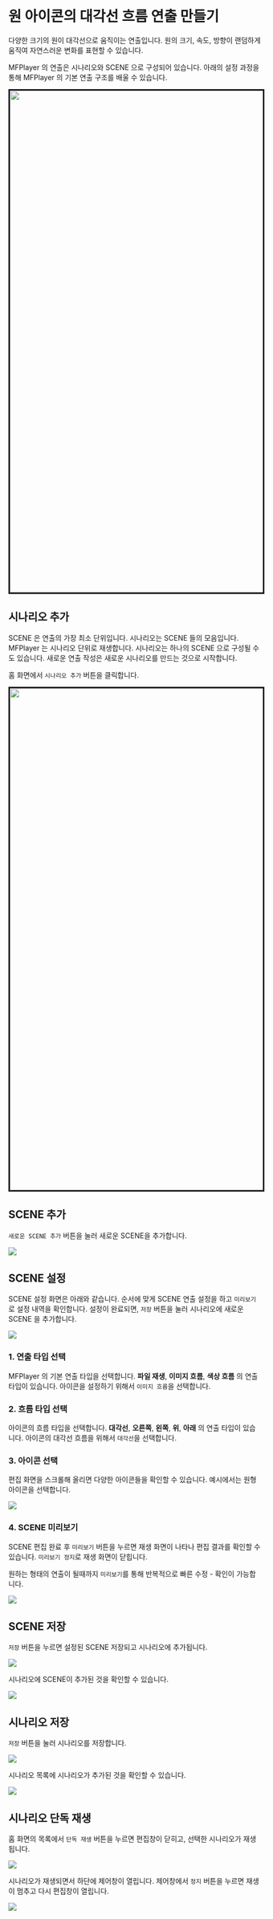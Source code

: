 # 원 아이콘의 대각선 흐름 연출 만들기
다양한 크기의 원이 대각선으로 움직이는 연출입니다.
원의 크기, 속도, 방향이 랜덤하게 움직여 자연스러운 변화를 표현할 수 있습니다.

MFPlayer 의 연출은 시나리오와 SCENE 으로 구성되어 있습니다.
아래의 설정 과정을 통해 MFPlayer 의 기본 연출 구조를 배울 수 있습니다.

<img src="../../img/1.jpg" width="1000" style="border: solid"/>

## 시나리오 추가
SCENE 은 연출의 가장 최소 단위입니다. 시나리오는 SCENE 들의 모음입니다.
MFPlayer 는 시나리오 단위로 재생합니다. 시나리오는 하나의 SCENE 으로 구성될 수도 있습니다.
새로운 연출 작성은 새로운 시나리오를 만드는 것으로 시작합니다.

홈 화면에서 `시나리오 추가` 버튼을 클릭합니다.

<img src="../../img/1-1.jpg" width="1000" style="border: solid"/>

## SCENE 추가 
`새로운 SCENE 추가` 버튼을 눌러 새로운 SCENE을 추가합니다.

![](../../img/1-2.jpg)

## SCENE 설정
SCENE 설정 화면은 아래와 같습니다.
순서에 맞게 SCENE 연출 설정을 하고 `미리보기`로 설정 내역을 확인합니다.
설정이 완료되면, `저장` 버튼을 눌러 시나리오에 새로운 SCENE 을 추가합니다.

![](../../img/1-3.jpg)

### 1. 연출 타입 선택
MFPlayer 의 기본 연출 타입을 선택합니다.
**파일 재생**, **이미지 흐름**, **색상 흐름** 의 연출 타입이 있습니다.
아이콘을 설정하기 위해서 `이미지 흐름`을 선택합니다.

### 2. 흐름 타입 선택
아이콘의 흐름 타입을 선택합니다.
**대각선**, **오른쪽**, **왼쪽**, **위**, **아래** 의 연출 타입이 있습니다.
아이콘의 대각선 흐름을 위해서 `대각선`을 선택합니다.

### 3. 아이콘 선택 
편집 화면을 스크롤해 올리면 다양한 아이콘들을 확인할 수 있습니다.
예시에서는 원형 아이콘을 선택합니다.

![](../../img/1-4.jpg)

### 4. SCENE 미리보기
SCENE 편집 완료 후 `미리보기` 버튼을 누르면 재생 화면이 나타나 편집 결과를 확인할 수 있습니다.
`미리보기 정지`로 재생 화면이 닫힙니다.

원하는 형태의 연출이 될때까지 `미리보기`를 통해 반복적으로 빠른 수정 - 확인이 가능합니다.

![](../../img/1-5.jpg)

## SCENE 저장
`저장` 버튼을 누르면 설정된 SCENE 저장되고 시나리오에 추가됩니다.

![](../../img/1-6.jpg)

시나리오에 SCENE이 추가된 것을 확인할 수 있습니다.

![](../../img/1-7.jpg)

## 시나리오 저장
`저장` 버튼을 눌러 시나리오를 저장합니다.

![](../../img/1-10.jpg)

시나리오 목록에 시나리오가 추가된 것을 확인할 수 있습니다.

![](../../img/1-11.jpg)

## 시나리오 단독 재생
홈 화면의 목록에서 `단독 재생` 버튼을 누르면 편집창이 닫히고, 선택한 시나리오가 재생됩니다.

![](../../img/1-12.jpg)

시나리오가 재생되면서 하단에 제어창이 열립니다. 제어창에서 `정지` 버튼을 누르면 재생이 멈추고 다시 편집창이 열립니다.

![](../../img/1-13.jpg)
